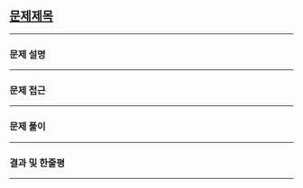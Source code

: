 
## [문제제목](https://www.acmicpc.net/problem/문제번호)
---

### 문제 설명
---

### 문제 접근
---

### 문제 풀이
---

### 결과 및 한줄평
---